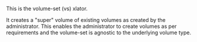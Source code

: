 This is the volume-set (vs) xlator.

It creates a "super" volume of existing volumes as created by the administrator.
This enables the administrator to create volumes as per requirements and the volume-set 
is agnostic to the underlying volume type.


